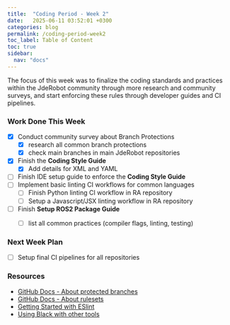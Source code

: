 ```yaml
---
title:  "Coding Period - Week 2"
date:   2025-06-11 03:52:01 +0300
categories: blog
permalink: /coding-period-week2
toc_label: Table of Content
toc: true
sidebar:
  nav: "docs"
---
```


The focus of this week was to finalize the coding standards and practices within the JdeRobot community through more research and community surveys, and start enforcing these rules through developer guides and CI pipelines.


### Work Done This Week
- [X] Conduct community survey about Branch Protections
	- [X] research all common branch protections
    - [X] check main branches in main JdeRobot repositories
- [X] Finish the **Coding Style Guide**
	- [X] Add details for XML and YAML
- [ ] Finish IDE setup guide to enforce the **Coding Style Guide**
- [ ] Implement basic linting CI workflows for common languages
    - [ ] Finish Python linting CI workflow in RA repository
	- [ ] Setup a Javascript/JSX linting workflow in RA repository
- [ ] Finish **Setup ROS2 Package Guide**
	- [ ] list all common practices (compiler flags, linting, testing)


### Next Week Plan
- [ ] Setup final CI pipelines for all repositories

### Resources
- [GitHub Docs - About protected branches](https://docs.github.com/en/repositories/configuring-branches-and-merges-in-your-repository/managing-protected-branches/about-protected-branches)
- [GitHub Docs - About rulesets](https://docs.github.com/en/repositories/configuring-branches-and-merges-in-your-repository/managing-rulesets/about-rulesets)
- [Getting Started with ESlint](https://eslint.org/docs/latest/use/getting-started)
- [Using Black with other tools](https://black.readthedocs.io/en/stable/guides/using_black_with_other_tools.html)